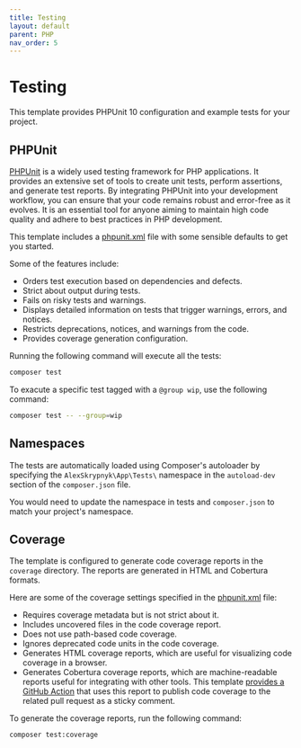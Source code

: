 ```yaml
---
title: Testing
layout: default
parent: PHP
nav_order: 5
---
```


# Testing

This template provides PHPUnit 10 configuration and example tests for your
project.

## PHPUnit

[PHPUnit](https://phpunit.de/) is a widely used testing framework for PHP
applications. It provides an extensive set of tools to create unit tests,
perform assertions, and generate test reports. By integrating PHPUnit into your
development workflow, you can ensure that your code remains robust and
error-free as it evolves. It is an essential tool for anyone aiming to maintain
high code quality and adhere to best practices in PHP development.

This template includes a [phpunit.xml](https://github.com/AlexSkrypnyk/shell-var-lint/blob/main/phpunit.xml)
file with some sensible defaults to get you started.

Some of the features include:

- Orders test execution based on dependencies and defects.
- Strict about output during tests.
- Fails on risky tests and warnings.
- Displays detailed information on tests that trigger warnings, errors, and notices.
- Restricts deprecations, notices, and warnings from the code.
- Provides coverage generation configuration.

Running the following command will execute all the tests:

```bash
composer test
```

To exacute a specific test tagged with a `@group wip`, use the following command:

```bash 
composer test -- --group=wip
```

## Namespaces

The tests are automatically loaded using Composer's autoloader by specifying
the `AlexSkrypnyk\App\Tests\` namespace in the `autoload-dev` section of the 
`composer.json` file.

You would need to update the namespace in tests and `composer.json` to match 
your project's namespace.

## Coverage

The template is configured to generate code coverage reports in the `coverage`
directory. The reports are generated in HTML and Cobertura formats.

Here are some of the coverage settings specified in the [phpunit.xml](https://github.com/AlexSkrypnyk/shell-var-lint/blob/main/phpunit.xml) file:
- Requires coverage metadata but is not strict about it.
- Includes uncovered files in the code coverage report.
- Does not use path-based code coverage.
- Ignores deprecated code units in the code coverage.
- Generates HTML coverage reports, which are useful for visualizing code
  coverage in a browser.
- Generates Cobertura coverage reports, which are machine-readable reports
  useful for integrating with other tools. This template [provides a GitHub
  Action](../ci/test#code-coverage) that uses this report to publish code
  coverage to the related pull request as a sticky comment.

To generate the coverage reports, run the following command:

```bash
composer test:coverage
```
